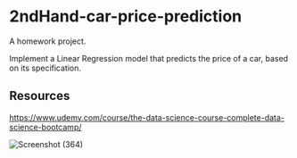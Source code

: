 # 2ndHand-car-price-prediction

A homework project. 

Implement a Linear Regression model that predicts the price of a car, based on its specification.

## Resources

https://www.udemy.com/course/the-data-science-course-complete-data-science-bootcamp/


![Screenshot (364)](https://user-images.githubusercontent.com/107457149/210598629-1efd4a33-6b72-45a1-aa8c-b490f2975bfe.png)
